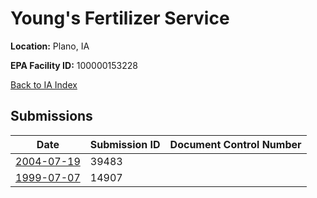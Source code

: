 # Young's Fertilizer Service

**Location:** Plano, IA

**EPA Facility ID:** 100000153228

[Back to IA Index](../../index.md)

## Submissions

| Date | Submission ID | Document Control Number |
|------|--------------|-------------------------|
| [2004-07-19](submissions/39483.md) | 39483 |  |
| [1999-07-07](submissions/14907.md) | 14907 |  |
